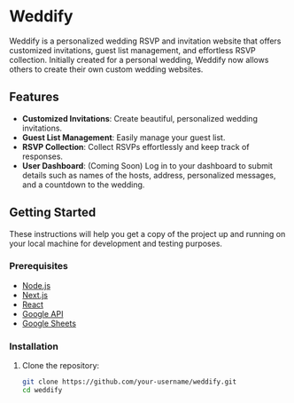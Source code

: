# Weddify

Weddify is a personalized wedding RSVP and invitation website that offers customized invitations, guest list management, and effortless RSVP collection. Initially created for a personal wedding, Weddify now allows others to create their own custom wedding websites.

## Features

- **Customized Invitations**: Create beautiful, personalized wedding invitations.
- **Guest List Management**: Easily manage your guest list.
- **RSVP Collection**: Collect RSVPs effortlessly and keep track of responses.
- **User Dashboard**: (Coming Soon) Log in to your dashboard to submit details such as names of the hosts, address, personalized messages, and a countdown to the wedding.

## Getting Started

These instructions will help you get a copy of the project up and running on your local machine for development and testing purposes.

### Prerequisites

- [Node.js](https://nodejs.org/)
- [Next.js](https://nextjs.org/)
- [React](https://reactjs.org/)
- [Google API](https://developers.google.com/sheets/api)
- [Google Sheets](https://www.google.com/sheets/about/)

### Installation

1. Clone the repository:
   ```bash
   git clone https://github.com/your-username/weddify.git
   cd weddify
